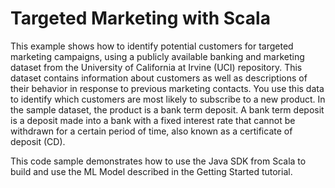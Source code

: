 # Targeted Marketing with Scala

This example shows how to identify potential customers for targeted
marketing campaigns, using a publicly available banking and marketing
dataset from the University of California at Irvine  (UCI) repository.
This dataset contains information about customers as well as
descriptions of their behavior in response to previous marketing
contacts. You use this data to identify which customers are most
likely to subscribe to a new product. In the sample dataset, the
product is a bank term deposit. A bank term deposit is a deposit made
into a bank with a fixed interest rate that cannot be withdrawn for a
certain period of time, also known as a certificate of deposit (CD).

This code sample demonstrates how to use the Java SDK from Scala
to build and use the ML Model described in the Getting Started
tutorial.

